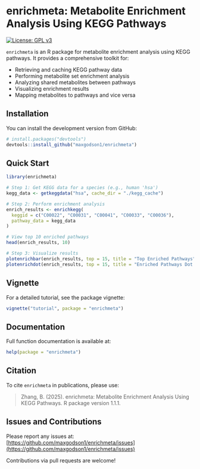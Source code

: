 # enrichmeta: Metabolite Enrichment Analysis Using KEGG Pathways

[![License: GPL v3](https://img.shields.io/badge/License-GPLv3-blue.svg)](https://www.gnu.org/licenses/gpl-3.0)

`enrichmeta` is an R package for metabolite enrichment analysis using KEGG pathways. It provides a comprehensive toolkit for:
- Retrieving and caching KEGG pathway data
- Performing metabolite set enrichment analysis
- Analyzing shared metabolites between pathways
- Visualizing enrichment results
- Mapping metabolites to pathways and vice versa

## Installation

You can install the development version from GitHub:
```r
# install.packages("devtools")
devtools::install_github("maxgodson1/enrichmeta")
```

## Quick Start

```r
library(enrichmeta)

# Step 1: Get KEGG data for a species (e.g., human 'hsa')
kegg_data <- getkeggdata("hsa", cache_dir = "./kegg_cache")

# Step 2: Perform enrichment analysis
enrich_results <- enrichkegg(
  keggid = c("C00022", "C00031", "C00041", "C00033", "C00036"),
  pathway_data = kegg_data
)

# View top 10 enriched pathways
head(enrich_results, 10)

# Step 3: Visualize results
plotenrichbar(enrich_results, top = 15, title = "Top Enriched Pathways")
plotenrichdot(enrich_results, top = 15, title = "Enriched Pathways Dot Plot")
```

## Vignette

For a detailed tutorial, see the package vignette:
```r
vignette("tutorial", package = "enrichmeta")
```

## Documentation

Full function documentation is available at:
```r
help(package = "enrichmeta")
```

## Citation

To cite `enrichmeta` in publications, please use:
> Zhang, B. (2025). enrichmeta: Metabolite Enrichment Analysis Using KEGG Pathways. R package version 1.1.1.

## Issues and Contributions

Please report any issues at: [https://github.com/maxgodson1/enrichmeta/issues](https://github.com/maxgodson1/enrichmeta/issues)

Contributions via pull requests are welcome!

